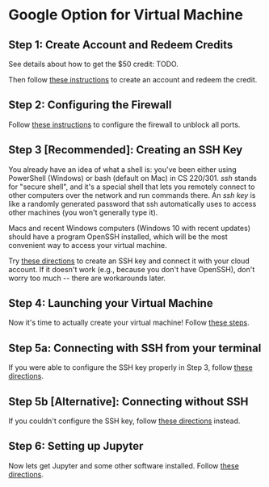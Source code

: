# Google Option for Virtual Machine

## Step 1: Create Account and Redeem Credits

See details about how to get the $50 credit: TODO.

Then follow [these instructions](gcp.md) to create an account and redeem the credit.

## Step 2: Configuring the Firewall

Follow [these instructions](firewall.md) to configure the firewall to unblock all
ports.

## Step 3 [Recommended]: Creating an SSH Key

You already have an idea of what a shell is: you've been either using
PowerShell (Windows) or bash (default on Mac) in CS 220/301.  *ssh*
stands for "secure shell", and it's a special shell that lets you
remotely connect to other computers over the network and run commands
there.  An *ssh key* is like a randomly generated password that ssh
automatically uses to access other machines (you won't generally type
it).

Macs and recent Windows computers (Windows 10 with recent updates)
should have a program OpenSSH installed, which will be the most
convenient way to access your virtual machine.

Try [these directions](ssh.md) to create an SSH key and connect it
with your cloud account.  If it doesn't work (e.g., because you don't
have OpenSSH), don't worry too much -- there are workarounds later.

## Step 4: Launching your Virtual Machine

Now it's time to actually create your virtual machine!  Follow [these steps](launch.md).

## Step 5a: Connecting with SSH from your terminal

If you were able to configure the SSH key properly in Step 3, follow
[these directions](connect.md).

## Step 5b [Alternative]: Connecting without SSH

If you couldn't configure the SSH key, follow [these
directions](connect-alt.md) instead.

## Step 6: Setting up Jupyter

Now lets get Jupyter and some other software installed.  Follow [these
directions](jupyter.md).
